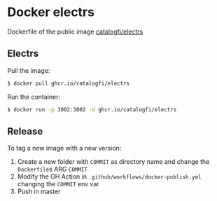 # Docker electrs

Dockerfile of the public image [catalogfi/electrs](https://ghcr.io/catalogfi/electrs)

## Electrs

Pull the image:

```bash
$ docker pull ghcr.io/catalogfi/electrs
```

Run the container:

```bash
$ docker run -p 3002:3002 -d ghcr.io/catalogfi/electrs
```

## Release

To tag a new image with a new version:

1) Create a new folder with `COMMIT` as directory name and change the `Dockerfile`s ARG `COMMIT`
2) Modify the GH Action in `.github/workflows/docker-publish.yml` changing the `COMMIT` env var
3) Push in master
